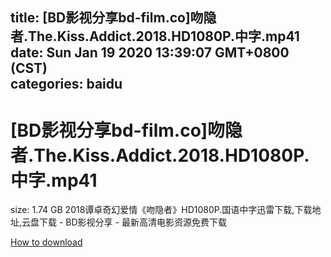 
title: [BD影视分享bd-film.co]吻隐者.The.Kiss.Addict.2018.HD1080P.中字.mp41
date: Sun Jan 19 2020 13:39:07 GMT+0800 (CST)    
categories: baidu
---

# [BD影视分享bd-film.co]吻隐者.The.Kiss.Addict.2018.HD1080P.中字.mp41
size: 1.74 GB
 2018谭卓奇幻爱情《吻隐者》HD1080P.国语中字迅雷下载,下载地址,云盘下载 - BD影视分享 - 最新高清电影资源免费下载
 

[How to download](https://bpcam.bemobtrk.com/go/2ceec3aa-1ca2-46d6-b9ff-aaa5c184517c?jno=4149)